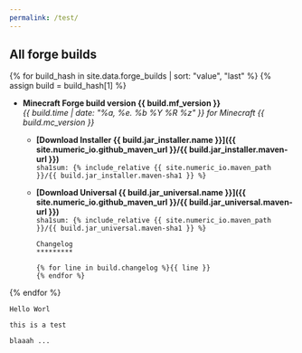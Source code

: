 ```yaml
---
permalink: /test/
---
```


## All forge builds

{% for build_hash in site.data.forge_builds | sort: "value", "last" %}
{% assign build = build_hash[1] %}
* **Minecraft Forge build version {{ build.mf_version }}**  
  *{{ build.time | date: "%a, %e. %b %Y %R %z" }} for Minecraft {{
    build.mc_version
  }}*
  - **[Download Installer {{ build.jar_installer.name }}]({{
    site.numeric_io.github_maven_url }}/{{ build.jar_installer.maven-url
    }})**  
    `sha1sum: {% include_relative {{ site.numeric_io.maven_path }}/{{
      build.jar_installer.maven-sha1
    }} %}`
  - **[Download Universal {{ build.jar_universal.name }}]({{
    site.numeric_io.github_maven_url }}/{{ build.jar_universal.maven-url
    }})**  
    `sha1sum: {% include_relative {{ site.numeric_io.maven_path }}/{{
      build.jar_universal.maven-sha1
    }} %}`

        Changelog
        *********
        
        {% for line in build.changelog %}{{ line }}
        {% endfor %}
{% endfor %}

```
Hello Worl

this is a test

blaaah ...
```
